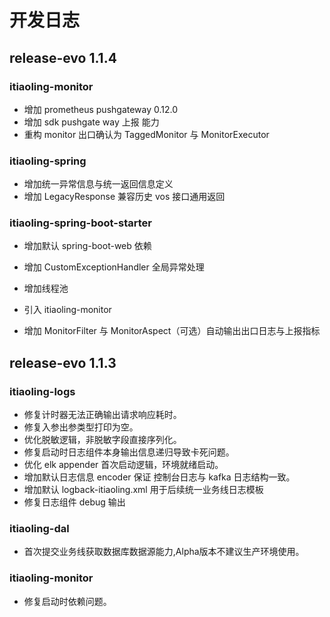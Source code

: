 # 开发日志

## release-evo 1.1.4

### itiaoling-monitor

* 增加 prometheus pushgateway 0.12.0
* 增加 sdk pushgate way 上报 能力
* 重构 monitor 出口确认为 TaggedMonitor 与 MonitorExecutor

### itiaoling-spring

* 增加统一异常信息与统一返回信息定义
* 增加 LegacyResponse 兼容历史 vos 接口通用返回

### itiaoling-spring-boot-starter

* 增加默认 spring-boot-web 依赖

* 增加 CustomExceptionHandler 全局异常处理

* 增加线程池

* 引入 itiaoling-monitor

* 增加 MonitorFilter 与 MonitorAspect（可选）自动输出出口日志与上报指标

  

## release-evo 1.1.3

### itiaoling-logs

* 修复计时器无法正确输出请求响应耗时。
* 修复入参出参类型打印为空。
* 优化脱敏逻辑，非脱敏字段直接序列化。
*  修复启动时日志组件本身输出信息递归导致卡死问题。
* 优化 elk appender 首次启动逻辑，环境就绪启动。
* 增加默认日志信息 encoder 保证 控制台日志与 kafka 日志结构一致。
* 增加默认 logback-itiaoling.xml 用于后续统一业务线日志模板
* 修复日志组件 debug 输出

### itiaoling-dal

* 首次提交业务线获取数据库数据源能力,Alpha版本不建议生产环境使用。

### itiaoling-monitor

* 修复启动时依赖问题。


